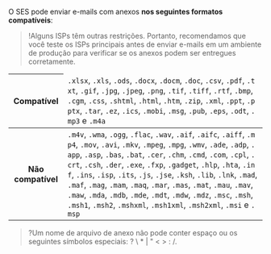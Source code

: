 O SES pode enviar e-mails com anexos **nos seguintes formatos compatíveis**:
>!Alguns ISPs têm outras restrições. Portanto, recomendamos que você teste os ISPs principais antes de enviar e-mails em um ambiente de produção para verificar se os anexos podem ser entregues corretamente.

<table>
<thead>
<tr>
<th>Compatível</th>
<td style="word-break: break-all"><code>.xlsx</code>, <code>.xls</code>, <code>.ods</code>, <code>.docx</code>, <code>.docm</code>, <code>.doc</code>, <code>.csv</code>, <code>.pdf</code>, <code>.txt</code>, <code>.gif</code>, <code>.jpg</code>, <code>.jpeg</code>, <code>.png</code>, <code>.tif</code>, <code>.tiff</code>, <code>.rtf</code>, <code>.bmp</code>, <code>.cgm</code>, <code>.css</code>, <code>.shtml</code>, <code>.html</code>, <code>.htm</code>, <code>.zip</code>, <code>.xml</code>, <code>.ppt</code>, <code>.pptx</code>, <code>.tar</code>, <code>.ez</code>, <code>.ics</code>, <code>.mobi</code>, <code>.msg</code>, <code>.pub</code>, <code>.eps</code>, <code>.odt</code>, <code>.mp3</code> e <code>.m4a
</code></td></tr>
</thead>
<tbody><tr>
<th>Não compatível</th>
<td style="word-break: break-all"><code>.m4v</code>, <code>.wma</code>, <code>.ogg</code>, <code>.flac</code>, <code>.wav</code>, <code>.aif</code>, <code>.aifc</code>, <code>.aiff</code>, <code>.mp4</code>, <code>.mov</code>, <code>.avi</code>, <code>.mkv</code>, <code>.mpeg</code>, <code>.mpg</code>, <code>.wmv</code>, <code>.ade</code>, <code>.adp</code>, <code>.app</code>, <code>.asp</code>, <code>.bas</code>, <code>.bat</code>, <code>.cer</code>, <code>.chm</code>, <code>.cmd</code>, <code>.com</code>, <code>.cpl</code>, <code>.crt</code>, <code>.csh</code>, <code>.der</code>, <code>.exe</code>, <code>.fxp</code>, <code>.gadget</code>, <code>.hlp</code>, <code>.hta</code>, <code>.inf</code>, <code>.ins</code>, <code>.isp</code>, <code>.its</code>, <code>.js</code>, <code>.jse</code>, <code>.ksh</code>, <code>.lib</code>, <code>.lnk</code>, <code>.mad</code>, <code>.maf</code>, <code>.mag</code>, <code>.mam</code>, <code>.maq</code>, <code>.mar</code>, <code>.mas</code>, <code>.mat</code>, <code>.mau</code>, <code>.mav</code>, <code>.maw</code>, <code>.mda</code>, <code>.mdb</code>, <code>.mde</code>, <code>.mdt</code>, <code>.mdw</code>, <code>.mdz</code>, <code>.msc</code>, <code>.msh</code>, <code>.msh1</code>, <code>.msh2</code>, <code>.mshxml</code>, <code>.msh1xml</code>, <code>.msh2xml</code>, <code>.msi</code> e <code>.msp</code></td>
</tr>
</tbody></table>

>?Um nome de arquivo de anexo não pode conter espaço ou os seguintes símbolos especiais: ? \ * | " < > : /.

